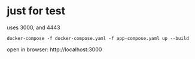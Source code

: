 # just for test

uses 3000, and 4443

```
docker-compose -f docker-compose.yaml -f app-compose.yaml up --build
```

open in browser: http://localhost:3000